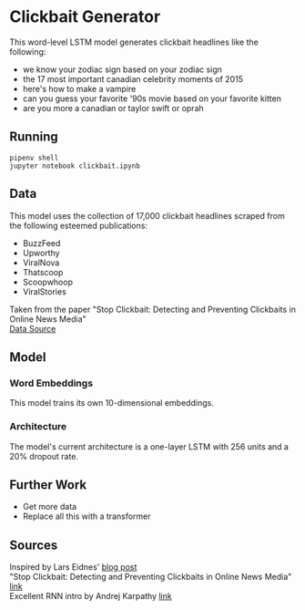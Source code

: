 # Clickbait Generator
This word-level LSTM model generates clickbait headlines like the following:
- we know your zodiac sign based on your zodiac sign
- the 17 most important canadian celebrity moments of 2015
- here's how to make a vampire
- can you guess your favorite '90s movie based on your favorite kitten
- are you more a canadian or taylor swift or oprah

## Running
`pipenv shell`  
`jupyter notebook clickbait.ipynb`

## Data
This model uses the collection of 17,000 clickbait headlines scraped from the following esteemed publications:  
- BuzzFeed
- Upworthy
- ViralNova
- Thatscoop
- Scoopwhoop
- ViralStories

Taken from the paper "Stop Clickbait: Detecting and Preventing Clickbaits in Online News Media"  
[Data Source](https://github.com/bhargaviparanjape/clickbait)

## Model
### Word Embeddings
This model trains its own 10-dimensional embeddings.

### Architecture
The model's current architecture is a one-layer LSTM with 256 units and a 20% dropout rate.

## Further Work
- Get more data
- Replace all this with a transformer


## Sources

Inspired by Lars Eidnes' [blog post](https://larseidnes.com/2015/10/13/auto-generating-clickbait-with-recurrent-neural-networks/)  
"Stop Clickbait: Detecting and Preventing Clickbaits in Online News Media" [link](https://github.com/bhargaviparanjape/clickbait)  
Excellent RNN intro by Andrej Karpathy [link](http://karpathy.github.io/2015/05/21/rnn-effectiveness/)

